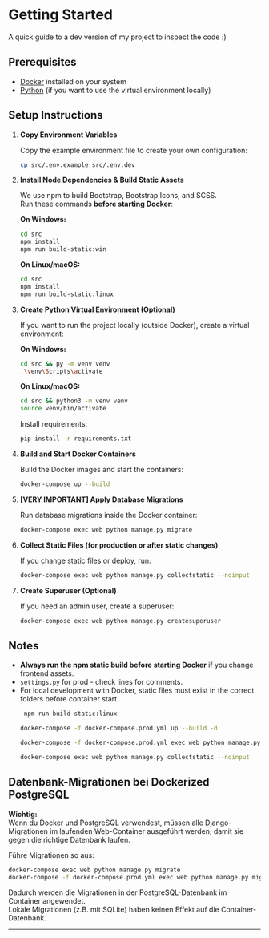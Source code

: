 # Getting Started

A quick guide to a dev version of my project to inspect the code :)

## Prerequisites

- [Docker](https://www.docker.com/get-started) installed on your system
- [Python](https://www.python.org/downloads/) (if you want to use the virtual environment locally)

## Setup Instructions

1. **Copy Environment Variables**

    Copy the example environment file to create your own configuration:
    ```sh
    cp src/.env.example src/.env.dev
    ```

2. **Install Node Dependencies & Build Static Assets**

    We use npm to build Bootstrap, Bootstrap Icons, and SCSS.  
    Run these commands **before starting Docker**:

    **On Windows:**
    ```sh
    cd src
    npm install
    npm run build-static:win
    ```

    **On Linux/macOS:**
    ```sh
    cd src
    npm install
    npm run build-static:linux
    ```

3. **Create Python Virtual Environment (Optional)**

    If you want to run the project locally (outside Docker), create a virtual environment:

    **On Windows:**
    ```sh
    cd src && py -m venv venv
    .\venv\Scripts\activate
    ```

    **On Linux/macOS:**
    ```sh
    cd src && python3 -m venv venv
    source venv/bin/activate
    ```

    Install requirements:
    ```sh
    pip install -r requirements.txt
    ```

4. **Build and Start Docker Containers**

    Build the Docker images and start the containers:
    ```sh
    docker-compose up --build
    ```

5. **[VERY IMPORTANT] Apply Database Migrations**

    Run database migrations inside the Docker container:
    ```sh
    docker-compose exec web python manage.py migrate
    ```

6. **Collect Static Files (for production or after static changes)**

    If you change static files or deploy, run:
    ```sh
    docker-compose exec web python manage.py collectstatic --noinput
    ```

7. **Create Superuser (Optional)**

    If you need an admin user, create a superuser:
    ```sh
    docker-compose exec web python manage.py createsuperuser
    ```

## Notes

- **Always run the npm static build before starting Docker** if you change frontend assets.
- `settings.py` for prod - check lines for comments.
- For local development with Docker, static files must exist in the correct folders before container start.
   ```sh
    npm run build-static:linux 
    ```
     ```sh
    docker-compose -f docker-compose.prod.yml up --build -d 
    ```
    ```sh
    docker-compose -f docker-compose.prod.yml exec web python manage.py collectstatic --noinput  
    ```
     ```sh
    docker-compose exec web python manage.py collectstatic --noinput  
    ```

## Datenbank-Migrationen bei Dockerized PostgreSQL

**Wichtig:**  
Wenn du Docker und PostgreSQL verwendest, müssen alle Django-Migrationen im laufenden Web-Container ausgeführt werden, damit sie gegen die richtige Datenbank laufen.

Führe Migrationen so aus:

```sh
docker-compose exec web python manage.py migrate
docker-compose -f docker-compose.prod.yml exec web python manage.py migrate 
```

Dadurch werden die Migrationen in der PostgreSQL-Datenbank im Container angewendet.  
Lokale Migrationen (z.B. mit SQLite) haben keinen Effekt auf die Container-Datenbank.

---

